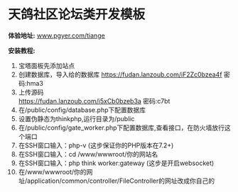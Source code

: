 # 天鸽社区论坛类开发模板
**体验地址:**
www.pgyer.com/tiange

**安装教程:**
1. 宝塔面板先添加站点
2. 创建数据库，导入给的数据库 
https://fudan.lanzoub.com/iF2Zc0bzea4f
密码:hma3
3. 上传源码  
https://fudan.lanzoub.com/i5xCb0bzeb3a
密码:c7bt
4. 在/public/config/database.php下配置数据库
5. 设置伪静态为thinkphp,运行目录为/public
6. 在/public/config/gate_worker.php下配置数据库,查看接口，在防火墙放行这个端口
7. 在SSH窗口输入：php-v (这步保证你的PHP版本在7.2+)
8. 在SSH窗口输入：cd /www/wwwroot/你的网站名
9. 在SSH窗口输入：php think worker:gateway (这步是开启websocket)
10. 在/www/wwwroot/你的网址/application/common/controller/FileController的网址改成你自己的
